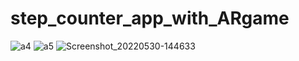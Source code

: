 # step_counter_app_with_ARgame
![a4](https://user-images.githubusercontent.com/112651906/187981831-850849db-e969-466e-b872-04af9efcd1d0.jpg)
![a5](https://user-images.githubusercontent.com/112651906/187981921-1ffb8e1e-d293-4feb-97df-9b035ce08ad9.jpg)
![Screenshot_20220530-144633](https://user-images.githubusercontent.com/112651906/187981925-cfac45d8-2d4c-431f-8b56-9998a88706d3.jpg)
